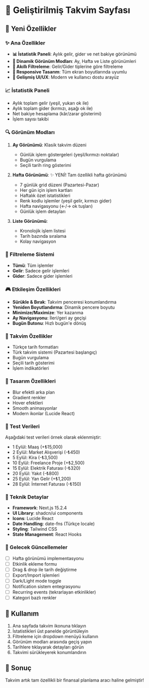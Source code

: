 # 📅 Geliştirilmiş Takvim Sayfası

## 🚀 Yeni Özellikler

### ✨ Ana Özellikler
- **📊 İstatistik Paneli**: Aylık gelir, gider ve net bakiye görünümü
- **🔄 Dinamik Görünüm Modları**: Ay, Hafta ve Liste görünümleri
- **🎯 Akıllı Filtreleme**: Gelir/Gider tiplerine göre filtreleme
- **📱 Responsive Tasarım**: Tüm ekran boyutlarında uyumlu
- **🎨 Gelişmiş UI/UX**: Modern ve kullanıcı dostu arayüz

### 📈 İstatistik Paneli
- Aylık toplam gelir (yeşil, yukarı ok ile)
- Aylık toplam gider (kırmızı, aşağı ok ile)
- Net bakiye hesaplama (kâr/zarar gösterimi)
- İşlem sayısı takibi

### 🔍 Görünüm Modları
1. **Ay Görünümü**: Klasik takvim düzeni
   - Günlük işlem göstergeleri (yeşil/kırmızı noktalar)
   - Bugün vurgulama
   - Seçili tarih ring gösterimi
   
2. **Hafta Görünümü**: ✨ YENİ! Tam özellikli hafta görünümü
   - 7 günlük grid düzeni (Pazartesi-Pazar)
   - Her gün için işlem kartları
   - Haftalık özet istatistikleri
   - Renk kodlu işlemler (yeşil gelir, kırmızı gider)
   - Hafta navigasyonu (←/→ ok tuşları)
   - Günlük işlem detayları
   
3. **Liste Görünümü**: 
   - Kronolojik işlem listesi
   - Tarih bazında sıralama
   - Kolay navigasyon

### 🎯 Filtreleme Sistemi
- **Tümü**: Tüm işlemler
- **Gelir**: Sadece gelir işlemleri
- **Gider**: Sadece gider işlemleri

### 🎮 Etkileşim Özellikleri
- **Sürükle & Bırak**: Takvim penceresi konumlandırma
- **Yeniden Boyutlandırma**: Dinamik pencere boyutu
- **Minimize/Maximize**: Yer kazanma
- **Ay Navigasyonu**: İleri/geri ay geçişi
- **Bugün Butonu**: Hızlı bugün'e dönüş

### 📅 Takvim Özellikler
- Türkçe tarih formatları
- Türk takvim sistemi (Pazartesi başlangıç)
- Bugün vurgulama
- Seçili tarih gösterimi
- İşlem indikatörleri

### 🎨 Tasarım Özellikleri
- Blur efektli arka plan
- Gradient renkler
- Hover efektleri
- Smooth animasyonlar
- Modern ikonlar (Lucide React)

### 💾 Test Verileri
Aşağıdaki test verileri örnek olarak eklenmiştir:
- 1 Eylül: Maaş (+₺15,000)
- 2 Eylül: Market Alışverişi (-₺450)
- 5 Eylül: Kira (-₺3,500)
- 10 Eylül: Freelance Proje (+₺2,500)
- 15 Eylül: Elektrik Faturası (-₺320)
- 20 Eylül: Yakıt (-₺800)
- 25 Eylül: Yan Gelir (+₺1,200)
- 28 Eylül: İnternet Faturası (-₺150)

### 🔧 Teknik Detaylar
- **Framework**: Next.js 15.2.4
- **UI Library**: shadcn/ui components
- **Icons**: Lucide React
- **Date Handling**: date-fns (Türkçe locale)
- **Styling**: Tailwind CSS
- **State Management**: React Hooks

### 🎯 Gelecek Güncellemeler
- [ ] Hafta görünümü implementasyonu
- [ ] Etkinlik ekleme formu
- [ ] Drag & drop ile tarih değiştirme
- [ ] Export/Import işlemleri
- [ ] Dark/Light mode toggle
- [ ] Notification sistem entegrasyonu
- [ ] Recurring events (tekrarlayan etkinlikler)
- [ ] Kategori bazlı renkler

## 📝 Kullanım
1. Ana sayfada takvim ikonuna tıklayın
2. İstatistikleri üst panelde görüntüleyin
3. Filtreleme için dropdown menüyü kullanın
4. Görünüm modları arasında geçiş yapın
5. Tarihlere tıklayarak detayları görün
6. Takvimi sürükleyerek konumlandırın

## 🎉 Sonuç
Takvim artık tam özellikli bir finansal planlama aracı haline gelmiştir!
